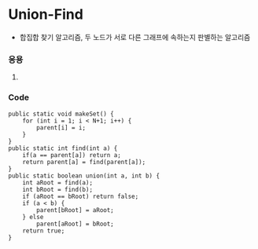 # Union-Find

> 

- 합집합 찾기 알고리즘, 두 노드가 서로 다른 그래프에 속하는지 판별하는 알고리즘

### **응용**
1. 

### **Code**
```
public static void makeSet() {
	for (int i = 1; i < N+1; i++) {
		parent[i] = i;
	}
}
public static int find(int a) {
	if(a == parent[a]) return a;
	return parent[a] = find(parent[a]);
}
public static boolean union(int a, int b) {
	int aRoot = find(a);
	int bRoot = find(b);
	if (aRoot == bRoot) return false;
	if (a < b) {
		parent[bRoot] = aRoot;
	} else 
		parent[aRoot] = bRoot;
	return true;
}
```
